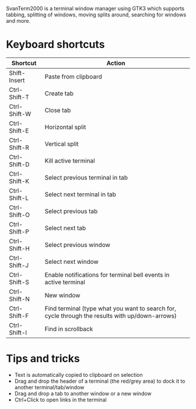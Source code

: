 SvanTerm2000 is a terminal window manager using GTK3 which supports tabbing, splitting of windows, moving splits around, searching for windows and more.

Keyboard shortcuts
==================
|Shortcut          |Action
|------------------|------
|Shift-Insert  |Paste from clipboard|
|Ctrl-Shift-T  |Create tab|
|Ctrl-Shift-W  |Close tab|
|Ctrl-Shift-E  |Horizontal split|
|Ctrl-Shift-R  |Vertical split|
|Ctrl-Shift-D  |Kill active terminal|
|Ctrl-Shift-K  |Select previous terminal in tab|
|Ctrl-Shift-L  |Select next terminal in tab|
|Ctrl-Shift-O  |Select previous tab|
|Ctrl-Shift-P  |Select next tab|
|Ctrl-Shift-H  |Select previous window|
|Ctrl-Shift-J  |Select next window|
|Ctrl-Shift-S  |Enable notifications for terminal bell events in active terminal|
|Ctrl-Shift-N  |New window|
|Ctrl-Shift-F  |Find terminal (type what you want to search for, cycle through the results with up/down-arrows)|
|Ctrl-Shift-I  |Find in scrollback|

Tips and tricks
===============
- Text is automatically copied to clipboard on selection
- Drag and drop the header of a terminal (the red/grey area) to dock it to another terminal/tab/window
- Drag and drop a tab to another window or a new window
- Ctrl+Click to open links in the terminal
